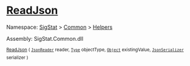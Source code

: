 # [ReadJson](./FeatureDescriptorJsonConverter-100664020.md)

Namespace: [SigStat]() > [Common](./../../README.md) > [Helpers](./../README.md)

Assembly: SigStat.Common.dll

<sub>[ReadJson](./FeatureDescriptorJsonConverter-100664020.md) ( [`JsonReader`](./FeatureDescriptorJsonConverter-100664020.md) reader, [`Type`](https://docs.microsoft.com/en-us/dotnet/api/System.Type) objectType, [`Object`](https://docs.microsoft.com/en-us/dotnet/api/System.Object) existingValue, [`JsonSerializer`](./FeatureDescriptorJsonConverter-100664020.md) serializer )</sub>&nbsp; &nbsp; &nbsp; &nbsp; &nbsp; &nbsp; &nbsp; &nbsp; &nbsp;<sub></sub>
